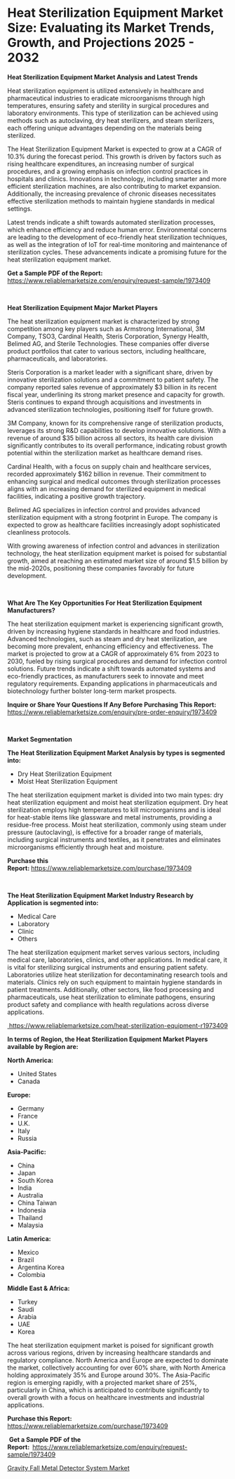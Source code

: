 <p><h1>Heat Sterilization Equipment Market Size: Evaluating its Market Trends, Growth, and Projections 2025 - 2032</h1></p><p><strong>Heat Sterilization Equipment Market Analysis and Latest Trends</strong></p>
<p><p>Heat sterilization equipment is utilized extensively in healthcare and pharmaceutical industries to eradicate microorganisms through high temperatures, ensuring safety and sterility in surgical procedures and laboratory environments. This type of sterilization can be achieved using methods such as autoclaving, dry heat sterilizers, and steam sterilizers, each offering unique advantages depending on the materials being sterilized.</p><p>The Heat Sterilization Equipment Market is expected to grow at a CAGR of 10.3% during the forecast period. This growth is driven by factors such as rising healthcare expenditures, an increasing number of surgical procedures, and a growing emphasis on infection control practices in hospitals and clinics. Innovations in technology, including smarter and more efficient sterilization machines, are also contributing to market expansion. Additionally, the increasing prevalence of chronic diseases necessitates effective sterilization methods to maintain hygiene standards in medical settings.</p><p>Latest trends indicate a shift towards automated sterilization processes, which enhance efficiency and reduce human error. Environmental concerns are leading to the development of eco-friendly heat sterilization techniques, as well as the integration of IoT for real-time monitoring and maintenance of sterilization cycles. These advancements indicate a promising future for the heat sterilization equipment market.</p></p>
<p><strong>Get a Sample PDF of the Report:&nbsp;</strong> <a href="https://www.reliablemarketsize.com/enquiry/request-sample/1973409?utm_campaign=2284&utm_medium=2&utm_source=Github&utm_content=ia&utm_term=01032025&utm_id=heat-sterilization-equipment">https://www.reliablemarketsize.com/enquiry/request-sample/1973409</a></p>
<p>&nbsp;</p>
<p><strong>Heat Sterilization Equipment Major Market Players</strong></p>
<p><p>The heat sterilization equipment market is characterized by strong competition among key players such as Armstrong International, 3M Company, TSO3, Cardinal Health, Steris Corporation, Synergy Health, Belimed AG, and Sterile Technologies. These companies offer diverse product portfolios that cater to various sectors, including healthcare, pharmaceuticals, and laboratories.</p><p>Steris Corporation is a market leader with a significant share, driven by innovative sterilization solutions and a commitment to patient safety. The company reported sales revenue of approximately $3 billion in its recent fiscal year, underlining its strong market presence and capacity for growth. Steris continues to expand through acquisitions and investments in advanced sterilization technologies, positioning itself for future growth.</p><p>3M Company, known for its comprehensive range of sterilization products, leverages its strong R&D capabilities to develop innovative solutions. With a revenue of around $35 billion across all sectors, its health care division significantly contributes to its overall performance, indicating robust growth potential within the sterilization market as healthcare demand rises.</p><p>Cardinal Health, with a focus on supply chain and healthcare services, recorded approximately $162 billion in revenue. Their commitment to enhancing surgical and medical outcomes through sterilization processes aligns with an increasing demand for sterilized equipment in medical facilities, indicating a positive growth trajectory.</p><p>Belimed AG specializes in infection control and provides advanced sterilization equipment with a strong footprint in Europe. The company is expected to grow as healthcare facilities increasingly adopt sophisticated cleanliness protocols. </p><p>With growing awareness of infection control and advances in sterilization technology, the heat sterilization equipment market is poised for substantial growth, aimed at reaching an estimated market size of around $1.5 billion by the mid-2020s, positioning these companies favorably for future development.</p></p>
<p>&nbsp;</p>
<p><strong>What Are The Key Opportunities For Heat Sterilization Equipment Manufacturers?</strong></p>
<p><p>The heat sterilization equipment market is experiencing significant growth, driven by increasing hygiene standards in healthcare and food industries. Advanced technologies, such as steam and dry heat sterilization, are becoming more prevalent, enhancing efficiency and effectiveness. The market is projected to grow at a CAGR of approximately 6% from 2023 to 2030, fueled by rising surgical procedures and demand for infection control solutions. Future trends indicate a shift towards automated systems and eco-friendly practices, as manufacturers seek to innovate and meet regulatory requirements. Expanding applications in pharmaceuticals and biotechnology further bolster long-term market prospects.</p></p>
<p><strong>Inquire or Share Your Questions If Any Before Purchasing This Report:</strong> <a href="https://www.reliablemarketsize.com/enquiry/pre-order-enquiry/1973409?utm_campaign=2284&utm_medium=2&utm_source=Github&utm_content=ia&utm_term=01032025&utm_id=heat-sterilization-equipment">https://www.reliablemarketsize.com/enquiry/pre-order-enquiry/1973409</a></p>
<p>&nbsp;</p>
<p><strong>Market Segmentation</strong></p>
<p><strong>The Heat Sterilization Equipment Market Analysis by types is segmented into:</strong></p>
<p><ul><li>Dry Heat Sterilization Equipment</li><li>Moist Heat Sterilization Equipment</li></ul></p>
<p><p>The heat sterilization equipment market is divided into two main types: dry heat sterilization equipment and moist heat sterilization equipment. Dry heat sterilization employs high temperatures to kill microorganisms and is ideal for heat-stable items like glassware and metal instruments, providing a residue-free process. Moist heat sterilization, commonly using steam under pressure (autoclaving), is effective for a broader range of materials, including surgical instruments and textiles, as it penetrates and eliminates microorganisms efficiently through heat and moisture.</p></p>
<p><strong>Purchase this Report:&nbsp;</strong><a href="https://www.reliablemarketsize.com/purchase/1973409?utm_campaign=2284&utm_medium=2&utm_source=Github&utm_content=ia&utm_term=01032025&utm_id=heat-sterilization-equipment">https://www.reliablemarketsize.com/purchase/1973409</a></p>
<p>&nbsp;</p>
<p><strong>The Heat Sterilization Equipment Market Industry Research by Application is segmented into:</strong></p>
<p><ul><li>Medical Care</li><li>Laboratory</li><li>Clinic</li><li>Others</li></ul></p>
<p><p>The heat sterilization equipment market serves various sectors, including medical care, laboratories, clinics, and other applications. In medical care, it is vital for sterilizing surgical instruments and ensuring patient safety. Laboratories utilize heat sterilization for decontaminating research tools and materials. Clinics rely on such equipment to maintain hygiene standards in patient treatments. Additionally, other sectors, like food processing and pharmaceuticals, use heat sterilization to eliminate pathogens, ensuring product safety and compliance with health regulations across diverse applications.</p></p>
<p><a href="https://www.reliablemarketsize.com/heat-sterilization-equipment-r1973409?utm_campaign=2284&utm_medium=2&utm_source=Github&utm_content=ia&utm_term=01032025&utm_id=heat-sterilization-equipment">&nbsp;https://www.reliablemarketsize.com/heat-sterilization-equipment-r1973409</a></p>
<p><strong>In terms of Region, the Heat Sterilization Equipment Market Players available by Region are:</strong></p>
<p>
    <p> <strong> North America: </strong>
        <ul>
            <li>United States</li>
            <li>Canada</li>
        </ul>
        </p> 
    <p> <strong> Europe: </strong>
        <ul>
            <li>Germany</li>
            <li>France</li>
            <li>U.K.</li>
            <li>Italy</li>
            <li>Russia</li>
        </ul>
        </p> 
    <p> <strong> Asia-Pacific: </strong>
        <ul>
            <li>China</li>
            <li>Japan</li>
            <li>South Korea</li>
            <li>India</li>
            <li>Australia</li>
            <li>China Taiwan</li>
            <li>Indonesia</li>
            <li>Thailand</li>
            <li>Malaysia</li>
        </ul>
        </p> 
    <p> <strong> Latin America: </strong>
        <ul>
            <li>Mexico</li>
            <li>Brazil</li>
            <li>Argentina Korea</li>
            <li>Colombia</li>
        </ul>
        </p> 
    <p> <strong> Middle East & Africa: </strong>
        <ul>
            <li>Turkey</li>
            <li>Saudi</li>
            <li>Arabia</li>
            <li>UAE</li>
            <li>Korea</li>
        </ul>
    </p>
    </p>
<p><p>The heat sterilization equipment market is poised for significant growth across various regions, driven by increasing healthcare standards and regulatory compliance. North America and Europe are expected to dominate the market, collectively accounting for over 60% share, with North America holding approximately 35% and Europe around 30%. The Asia-Pacific region is emerging rapidly, with a projected market share of 25%, particularly in China, which is anticipated to contribute significantly to overall growth with a focus on healthcare investments and industrial applications.</p></p>
<p><strong>Purchase this Report: </strong><a href="https://www.reliablemarketsize.com/purchase/1973409?utm_campaign=2284&utm_medium=2&utm_source=Github&utm_content=ia&utm_term=01032025&utm_id=heat-sterilization-equipment">https://www.reliablemarketsize.com/purchase/1973409</a></p>
<p>&nbsp;<strong>Get a Sample PDF of the Report:&nbsp;&nbsp;</strong><a href="https://www.reliablemarketsize.com/enquiry/request-sample/1973409?utm_campaign=2284&utm_medium=2&utm_source=Github&utm_content=ia&utm_term=01032025&utm_id=heat-sterilization-equipment">https://www.reliablemarketsize.com/enquiry/request-sample/1973409</a></p>
<p><strong></strong></p>
<p><p><a href="https://github.com/urticagebbia/Market-Research-Report-List-1/blob/main/gravity-fall-metal-detector-system-market.md?utm_campaign=2284&utm_medium=2&utm_source=Github&utm_content=ia&utm_term=01032025&utm_id=heat-sterilization-equipment">Gravity Fall Metal Detector System Market</a></p></p>